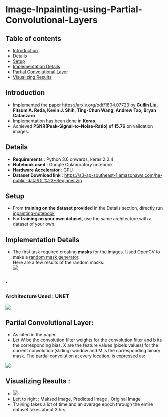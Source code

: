 # Image-Inpainting-using-Partial-Convolutional-Layers <br/>
## Table of contents
* [Introduction](#introduction)
* [Details](#details)
* [Setup](#setup)
* [Implementation Details](#implementation-details)
* [Partial Convolutional Layer](#partial-convolutional-layer)
* [Visualizing Results](#visualizing-results)

## Introduction
* Implemented the paper https://arxiv.org/pdf/1804.07723 by <b>Guilin Liu, Fitsum A. Reda, Kevin J. Shih, Ting-Chun Wang, Andrew Tao, Bryan Catanzaro</b> 
* Implementation has been done in <b>Keras</b>.
* Achieved <b>PSNR(Peak-Signal-to-Noise-Ratio) of 15.76</b> on validation images.

## Details
* <b>Requirements</b>  : Python 3.6 onwards, keras 2.2.4
* <b>Notebook used</b> : Google Colaboratory notebook
* <b>Hardware Accelerator</b>  : GPU
* <b>Dataset Download link</b> : https://s3-ap-southeast-1.amazonaws.com/he-public-data/DL%23+Beginner.zip

## Setup
* From <b>training on the dataset provided</b> in the Details section, directly run [inpainting-notebook](https://github.com/chefpr7/Image-Inpainting-using-Partial-Convolutional-Layers/blob/master/inpainting_notebook.ipynb)
* For <b>training on your own dataset</b>, use the same architecture with a dataset of your own.


## Implementation Details
* The first task required creating <b>masks</b> for the images.
  Used OpenCV to make a [random mask generator](https://github.com/chefpr7/Image-Inpainting-using-Partial-Convolutional-Layers/blob/master/image%20masker/image_maskgenerator.py).</br>
  Here are a few results of the random masks:</br>
  <img src='https://github.com/chefpr7/Image-Inpainting-using-Partial-Convolutional-Layers/blob/master/data/download%20(1).png' />
</br>
* <h3>Architecture Used : UNET</h3> 
  <img src='https://github.com/chefpr7/Image-Inpainting-using-Partial-Convolutional-Layers/blob/master/data/unet-architecture.png' />
  
## Partial Convolutional Layer: 
* As cited in the paper </br>
* Let W be the convolution filter weights
for the convolution filter and b its the corresponding bias. X are the feature
values (pixels values) for the current convolution (sliding) window and M is the
corresponding binary mask. The partial convolution at every location, is expressed as:
<img src = 'https://ask.qcloudimg.com/http-save/yehe-1407979/xcd0vilkyi.jpeg?imageView2/2/w/1620' />


## Visualizing Results :
* <img src = 'https://github.com/chefpr7/Image-Inpainting-using-Partial-Convolutional-Layers/blob/master/data/download.png' />
* Left to right : Maksed Image, Predicted Image , Original Image
* Training takes a lot of time and an average epoch through the entire dataset takes about 3 hrs.


